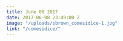 ```yaml
---
title: June 08 2017
date: 2017-06-08 23:49:00 Z
image: "/uploads/sbrown_comesidice-1.jpg"
link: "/comesidice/"
---
```


